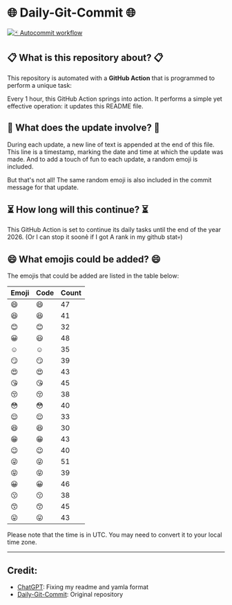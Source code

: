# 🌐 Daily-Git-Commit 🌐

[![🃏 Autocommit workflow](https://github.com/kleqing/git-auto-commit/actions/workflows/main.yaml/badge.svg?event=check_run)](https://github.com/kleqing/git-auto-commit/actions/workflows/main.yaml)

## 📋 What is this repository about? 📋

This repository is automated with a **GitHub Action** that is programmed to perform a unique task:

Every 1 hour, this GitHub Action springs into action. It performs a simple yet effective operation: it updates this README file.

## 🔄 What does the update involve? 🔄

During each update, a new line of text is appended at the end of this file. This line is a timestamp, marking the date and time at which the update was made. And to add a touch of fun to each update, a random emoji is included.

But that's not all! The same random emoji is also included in the commit message for that update.

## ⏳ How long will this continue? ⏳

This GitHub Action is set to continue its daily tasks until the end of the year 2026. (Or I can stop it soonẻ if I got A rank in my github stat💀)

## 😄 What emojis could be added? 😄

The emojis that could be added are listed in the table below:

| Emoji | Code | Count |
| --- | --- | --- |
| 😄 | :smile: | 47 |
| 😆 | :laughing: | 41 |
| 😊 | :blush: | 32 |
| 😀 | :smiley: | 48 |
| ☺️ | :relaxed: | 35 |
| 😏 | :smirk: | 39 |
| 😍 | :heart_eyes: | 43 |
| 😘 | :kissing_heart: | 45 |
| 😚 | :kissing_closed_eyes: | 38 |
| 😳 | :flushed: | 40 |
| 😌 | :relieved: | 33 |
| 😆 | :satisfied: | 30 |
| 😁 | :grin: | 43 |
| 😉 | :wink: | 40 |
| 😜 | :stuck_out_tongue_winking_eye: | 51 |
| 😝 | :stuck_out_tongue_closed_eyes: | 39 |
| 😀 | :grinning: | 46 |
| 😗 | :kissing: | 38 |
| 😙 | :kissing_smiling_eyes: | 45 |
| 😛 | :stuck_out_tongue: | 43 |

Please note that the time is in UTC. You may need to convert it to your local time zone.

---

## Credit:

- [ChatGPT](chatgpt.com): Fixing my readme and yamla format
- [Daily-Git-Commit](https://github.com/diegomarty/daily-git-commit): Original repository

